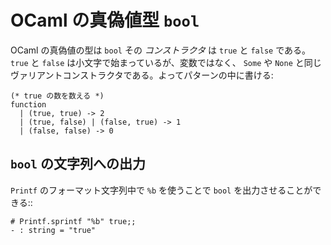 # OCaml の真偽値型 `bool`

OCaml の真偽値の型は `bool` その *コンストラクタ* は `true` と `false` である。 `true` と `false` は小文字で始まっているが、変数ではなく、 `Some` や `None` と同じヴァリアントコンストラクタである。よってパターンの中に書ける:

    (* true の数を数える *)
    function 
      | (true, true) -> 2
      | (true, false) | (false, true) -> 1
      | (false, false) -> 0

## `bool` の文字列への出力

`Printf` のフォーマット文字列中で `%b` を使うことで `bool` を出力させることができる::

    # Printf.sprintf "%b" true;;
    - : string = "true"
